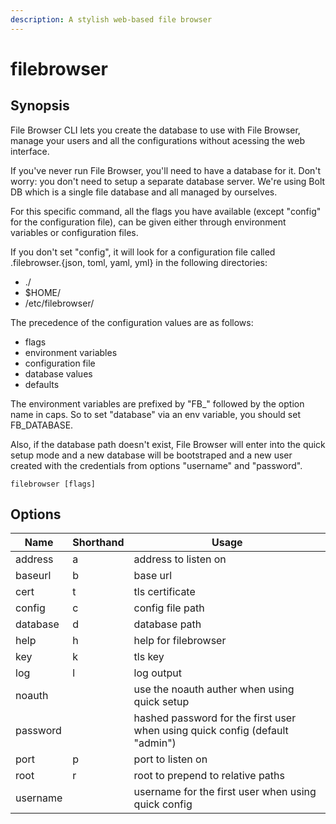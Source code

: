 ```yaml
---
description: A stylish web-based file browser
---
```


# filebrowser

## Synopsis

File Browser CLI lets you create the database to use with File Browser,
manage your users and all the configurations without acessing the
web interface.

If you've never run File Browser, you'll need to have a database for
it. Don't worry: you don't need to setup a separate database server.
We're using Bolt DB which is a single file database and all managed
by ourselves.

For this specific command, all the flags you have available (except
"config" for the configuration file), can be given either through
environment variables or configuration files.

If you don't set "config", it will look for a configuration file called
.filebrowser.{json, toml, yaml, yml} in the following directories:

- ./
- $HOME/
- /etc/filebrowser/

The precedence of the configuration values are as follows:

- flags
- environment variables
- configuration file
- database values
- defaults

The environment variables are prefixed by "FB_" followed by the option
name in caps. So to set "database" via an env variable, you should
set FB_DATABASE.

Also, if the database path doesn't exist, File Browser will enter into
the quick setup mode and a new database will be bootstraped and a new
user created with the credentials from options "username" and "password".

```
filebrowser [flags]
```

## Options

| Name | Shorthand | Usage |
|------|-----------|-------|
|address|a|address to listen on|
|baseurl|b|base url|
|cert|t|tls certificate|
|config|c|config file path|
|database|d|database path|
|help|h|help for filebrowser|
|key|k|tls key|
|log|l|log output|
|noauth||use the noauth auther when using quick setup|
|password||hashed password for the first user when using quick config (default "admin")|
|port|p|port to listen on|
|root|r|root to prepend to relative paths|
|username||username for the first user when using quick config|

